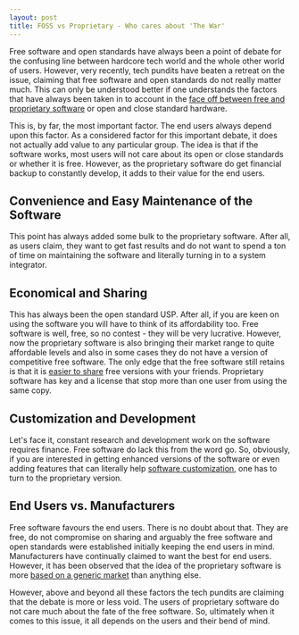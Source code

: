 ```yaml
---
layout: post
title: FOSS vs Proprietary - Who cares about 'The War'
---
```


Free software and open standards have always been a point of debate for the confusing line between hardcore tech world and the whole other world of users. However, very recently, tech pundits have beaten a retreat on the issue, claiming that free software and open standards do not really matter much. This can only be understood better if one understands the factors that have always been taken in to account in the <a href="/2010/open-source-vs-proprietary-software-%E2%80%93-the-never-ending-battle/">face off between free and proprietary software</a> or open and close standard hardware.

This is, by far, the most important factor. The end users always depend upon this factor. As a considered factor for this important debate, it does not actually add value to any particular group. The idea is that if the software works, most users will not care about its open or close standards or whether it is free. However, as the proprietary software do get financial backup to constantly develop, it adds to their value for the end users.

## Convenience and Easy Maintenance of the Software

This point has always added some bulk to the proprietary software. After all, as users claim, they want to get fast results and do not want to spend a ton of time on maintaining the software and literally turning in to a system integrator.

## Economical and Sharing

This has always been the open standard USP. After all, if you are keen on using the software you will have to think of its affordability too. Free software is well, free, so no contest - they will be very lucrative. However, now the proprietary software is also bringing their market range to quite affordable levels and also in some cases they do not have a version of competitive free software. The only edge that the free software still retains is that it is <a href="http://www.redpill-linpro.com/About-Open-Source/Rights-with-Open-Source-software">easier to share</a> free versions with your friends. Proprietary software has key and a license that stop more than one user from using the same copy.

## Customization and Development

Let's face it, constant research and development work on the software requires finance. Free software do lack this from the word go. So, obviously, if you are interested in getting enhanced versions of the software or even adding features that can literally help <a href="http://www.asiaosc.org/personalize-vs-customize-the-real-strength-of-open-source-software.html">software customization</a>, one has to turn to the proprietary version.

## End Users vs. Manufacturers

Free software favours the end users. There is no doubt about that. They are free, do not compromise on sharing and arguably the free software and open standards were established initially keeping the end users in mind. Manufacturers have continually claimed to want the best for end users. However, it has been observed that the idea of the proprietary software is more <a href="http://ubiquity.acm.org/article.cfm?id=985601">based on a generic market</a> than anything else.

However, above and beyond all these factors the tech pundits are claiming that the debate is more or less void. The users of proprietary software do not care much about the fate of the free software. So, ultimately when it comes to this issue, it all depends on the users and their bend of mind.
